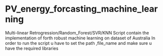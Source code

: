 # PV_energy_forcasting_machine_learning
Multi-linear Retrogression/Random_Forest/SVR/KNN
Script contain the implementation of forth robust machine learning on dataset of Australia 
In order to run the script u have to set the path ,file_name and make sure u have the required libraries
